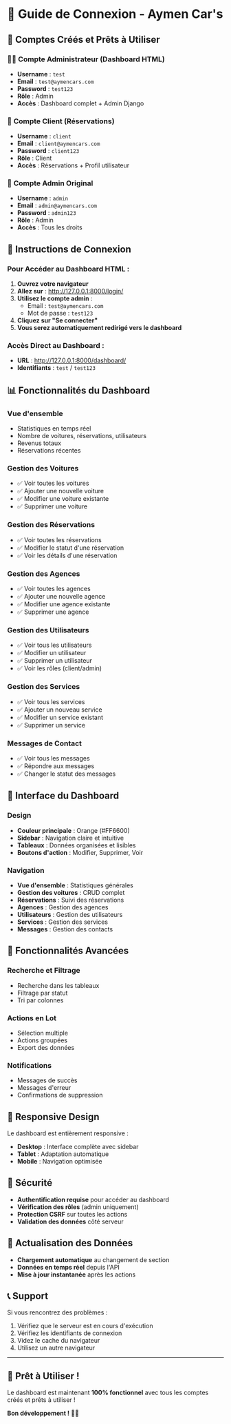 # 🔐 Guide de Connexion - Aymen Car's

## 🎯 **Comptes Créés et Prêts à Utiliser**

### 👨‍💼 **Compte Administrateur (Dashboard HTML)**
- **Username** : `test`
- **Email** : `test@aymencars.com`
- **Password** : `test123`
- **Rôle** : Admin
- **Accès** : Dashboard complet + Admin Django

### 👤 **Compte Client (Réservations)**
- **Username** : `client`
- **Email** : `client@aymencars.com`
- **Password** : `client123`
- **Rôle** : Client
- **Accès** : Réservations + Profil utilisateur

### 🔧 **Compte Admin Original**
- **Username** : `admin`
- **Email** : `admin@aymencars.com`
- **Password** : `admin123`
- **Rôle** : Admin
- **Accès** : Tous les droits

## 🚀 **Instructions de Connexion**

### **Pour Accéder au Dashboard HTML :**

1. **Ouvrez votre navigateur**
2. **Allez sur** : http://127.0.0.1:8000/login/
3. **Utilisez le compte admin** :
   - Email : `test@aymencars.com`
   - Mot de passe : `test123`
4. **Cliquez sur "Se connecter"**
5. **Vous serez automatiquement redirigé vers le dashboard**

### **Accès Direct au Dashboard :**
- **URL** : http://127.0.0.1:8000/dashboard/
- **Identifiants** : `test` / `test123`

## 📊 **Fonctionnalités du Dashboard**

### **Vue d'ensemble**
- Statistiques en temps réel
- Nombre de voitures, réservations, utilisateurs
- Revenus totaux
- Réservations récentes

### **Gestion des Voitures**
- ✅ Voir toutes les voitures
- ✅ Ajouter une nouvelle voiture
- ✅ Modifier une voiture existante
- ✅ Supprimer une voiture

### **Gestion des Réservations**
- ✅ Voir toutes les réservations
- ✅ Modifier le statut d'une réservation
- ✅ Voir les détails d'une réservation

### **Gestion des Agences**
- ✅ Voir toutes les agences
- ✅ Ajouter une nouvelle agence
- ✅ Modifier une agence existante
- ✅ Supprimer une agence

### **Gestion des Utilisateurs**
- ✅ Voir tous les utilisateurs
- ✅ Modifier un utilisateur
- ✅ Supprimer un utilisateur
- ✅ Voir les rôles (client/admin)

### **Gestion des Services**
- ✅ Voir tous les services
- ✅ Ajouter un nouveau service
- ✅ Modifier un service existant
- ✅ Supprimer un service

### **Messages de Contact**
- ✅ Voir tous les messages
- ✅ Répondre aux messages
- ✅ Changer le statut des messages

## 🎨 **Interface du Dashboard**

### **Design**
- **Couleur principale** : Orange (#FF6600)
- **Sidebar** : Navigation claire et intuitive
- **Tableaux** : Données organisées et lisibles
- **Boutons d'action** : Modifier, Supprimer, Voir

### **Navigation**
- **Vue d'ensemble** : Statistiques générales
- **Gestion des voitures** : CRUD complet
- **Réservations** : Suivi des réservations
- **Agences** : Gestion des agences
- **Utilisateurs** : Gestion des utilisateurs
- **Services** : Gestion des services
- **Messages** : Gestion des contacts

## 🔧 **Fonctionnalités Avancées**

### **Recherche et Filtrage**
- Recherche dans les tableaux
- Filtrage par statut
- Tri par colonnes

### **Actions en Lot**
- Sélection multiple
- Actions groupées
- Export des données

### **Notifications**
- Messages de succès
- Messages d'erreur
- Confirmations de suppression

## 📱 **Responsive Design**

Le dashboard est entièrement responsive :
- **Desktop** : Interface complète avec sidebar
- **Tablet** : Adaptation automatique
- **Mobile** : Navigation optimisée

## 🚨 **Sécurité**

- **Authentification requise** pour accéder au dashboard
- **Vérification des rôles** (admin uniquement)
- **Protection CSRF** sur toutes les actions
- **Validation des données** côté serveur

## 🔄 **Actualisation des Données**

- **Chargement automatique** au changement de section
- **Données en temps réel** depuis l'API
- **Mise à jour instantanée** après les actions

## 📞 **Support**

Si vous rencontrez des problèmes :
1. Vérifiez que le serveur est en cours d'exécution
2. Vérifiez les identifiants de connexion
3. Videz le cache du navigateur
4. Utilisez un autre navigateur

---

## 🎉 **Prêt à Utiliser !**

Le dashboard est maintenant **100% fonctionnel** avec tous les comptes créés et prêts à utiliser !

**Bon développement !** 🚗✨ 